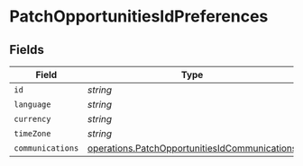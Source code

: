 # PatchOpportunitiesIdPreferences


## Fields

| Field                                                                                                          | Type                                                                                                           | Required                                                                                                       | Description                                                                                                    |
| -------------------------------------------------------------------------------------------------------------- | -------------------------------------------------------------------------------------------------------------- | -------------------------------------------------------------------------------------------------------------- | -------------------------------------------------------------------------------------------------------------- |
| `id`                                                                                                           | *string*                                                                                                       | :heavy_minus_sign:                                                                                             | N/A                                                                                                            |
| `language`                                                                                                     | *string*                                                                                                       | :heavy_minus_sign:                                                                                             | N/A                                                                                                            |
| `currency`                                                                                                     | *string*                                                                                                       | :heavy_minus_sign:                                                                                             | N/A                                                                                                            |
| `timeZone`                                                                                                     | *string*                                                                                                       | :heavy_minus_sign:                                                                                             | N/A                                                                                                            |
| `communications`                                                                                               | [operations.PatchOpportunitiesIdCommunications](../../models/operations/patchopportunitiesidcommunications.md) | :heavy_minus_sign:                                                                                             | N/A                                                                                                            |